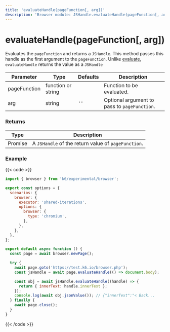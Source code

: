 ```yaml
---
title: 'evaluateHandle(pageFunction[, arg])'
description: 'Browser module: JSHandle.evaluateHandle(pageFunction[, arg]) method'
---
```


# evaluateHandle(pageFunction[, arg])

Evaluates the `pageFunction` and returns a `JSHandle`. This method passes this handle as the first argument to the `pageFunction`. Unlike [evaluate](https://grafana.com/docs/k6/<K6_VERSION>/javascript-api/k6-experimental/browser/jshandle/evaluate/), `evaluateHandle` returns the value as a `JSHandle`

<TableWithNestedRows>

| Parameter    | Type               | Defaults | Description                                  |
| ------------ | ------------------ | -------- | -------------------------------------------- |
| pageFunction | function or string |          | Function to be evaluated.                    |
| arg          | string             | `''`     | Optional argument to pass to `pageFunction`. |

</TableWithNestedRows>

### Returns

| Type              | Description                                         |
| ----------------- | --------------------------------------------------- |
| Promise<JSHandle> | A `JSHandle` of the return value of `pageFunction`. |

### Example

{{< code >}}

<!-- eslint-skip -->

```javascript
import { browser } from 'k6/experimental/browser';

export const options = {
  scenarios: {
    browser: {
      executor: 'shared-iterations',
      options: {
        browser: {
          type: 'chromium',
        },
      },
    },
  },
};

export default async function () {
  const page = await browser.newPage();

  try {
    await page.goto('https://test.k6.io/browser.php');
    const jsHandle = await page.evaluateHandle(() => document.body);

    const obj = await jsHandle.evaluateHandle((handle) => {
      return { innerText: handle.innerText };
    });
    console.log(await obj.jsonValue()); // {"innerText":"< Back...
  } finally {
    await page.close();
  }
}
```

{{< /code >}}
